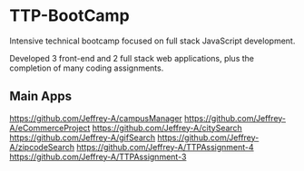# TTP-BootCamp
  
Intensive technical bootcamp focused on full stack JavaScript development.  

Developed 3 front-end and 2 full stack web applications, plus the completion of many coding assignments.  
  
 ## Main Apps
 https://github.com/Jeffrey-A/campusManager
 https://github.com/Jeffrey-A/eCommerceProject
 https://github.com/Jeffrey-A/citySearch
 https://github.com/Jeffrey-A/gifSearch
 https://github.com/Jeffrey-A/zipcodeSearch
 https://github.com/Jeffrey-A/TTPAssignment-4
 https://github.com/Jeffrey-A/TTPAssignment-3
